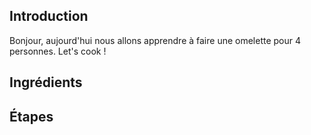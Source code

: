 ## Introduction 

  Bonjour, aujourd'hui nous allons apprendre à faire une omelette pour 4 personnes. Let's cook !

## Ingrédients

## Étapes
